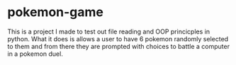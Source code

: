# pokemon-game
This is a project I made to test out file reading and OOP princicples in python. 
What it does is allows a user to have 6 pokemon randomly selected to them and from there they are prompted with choices to battle a computer in a pokemon duel.

